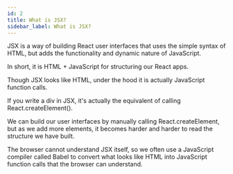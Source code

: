 ```yaml
---
id: 2
title: What is JSX?
sidebar_label: What is JSX?
---
```


JSX is a way of building React user interfaces that uses the simple syntax of HTML, but adds the functionality and dynamic nature of JavaScript.

In short, it is HTML + JavaScript for structuring our React apps.

Though JSX looks like HTML, under the hood it is actually JavaScript function calls.

If you write a div in JSX, it's actually the equivalent of calling React.createElement().

We can build our user interfaces by manually calling React.createElement, but as we add more elements, it becomes harder and harder to read the structure we have built.

The browser cannot understand JSX itself, so we often use a JavaScript compiler called Babel to convert what looks like HTML into JavaScript function calls that the browser can understand.

<!-- 
```jsx
...
const [count, setCounter] = useState(0);
const [otherStuffs, setOtherStuffs] = useState(...);
...
const setCount = () => {
   setCounter(count + 1);
   setOtherStuffs(...);
   ...
};
``` -->
